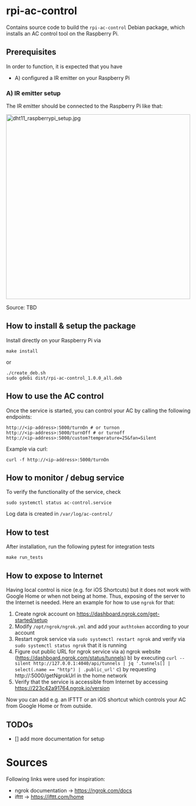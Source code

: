 # rpi-ac-control

Contains source code to build the `rpi-ac-control` Debian package, which installs an AC control tool
on the Raspberry Pi.

## Prerequisites

In order to function, it is expected that you have 

* A) configured a IR emitter on your Raspberry Pi

### A) IR emitter setup

The IR emitter should be connected to the Raspberry Pi like that:

<img src="res/dht11_raspberrypi_setup.jpg" alt="dht11_raspberrypi_setup.jpg" width="500"/>

Source: TBD

## How to install & setup the package

Install directly on your Raspberry Pi via

    make install

or

	./create_deb.sh
	sudo gdebi dist/rpi-ac-control_1.0.0_all.deb

## How to use the AC control

Once the service is started, you can control your AC by calling the following endpoints:

	http://<ip-address>:5000/turnOn # or turnon
	http://<ip-address>:5000/turnOff # or turnoff
	http://<ip-address>:5000/custom?temperature=25&fan=Silent

Example via curl:

	curl -f http://<ip-address>:5000/turnOn

## How to monitor / debug service

To verify the functionality of the service, check

	sudo systemctl status ac-control.service

Log data is created in `/var/log/ac-control/`

## How to test

After installation, run the following pytest for integration tests

    make run_tests

## How to expose to Internet

Having local control is nice (e.g. for iOS Shortcuts) but it does not work with Google Home or when not being at home.
Thus, exposing of the server to the Internet is needed. Here an example for how to use `ngrok` for that:

1) Create ngrok account on https://dashboard.ngrok.com/get-started/setup
2) Modify `/opt/ngrok/ngrok.yml` and add your `authtoken` according to your account
3) Restart ngrok service via `sudo systemctl restart ngrok` and verify via `sudo systemctl status ngrok` that it is running
4) Figure out public URL for ngrok service via
	a) ngrok website (https://dashboard.ngrok.com/status/tunnels)
	b) by executing `curl --silent http://127.0.0.1:4040/api/tunnels | jq '.tunnels[] | select(.name == "http") | .public_url'`
	c) by requesting http://<ip-address>:5000/getNgrokUrl in the home network
5) Verify that the service is accessible from Internet by accessing https://223c42a91764.ngrok.io/version

Now you can add e.g. an IFTTT or an iOS shortcut which controls your AC from Google Home or from outside.

## TODOs

* [] add more documentation for setup

# Sources

Following links were used for inspiration:

* ngrok documentation -> https://ngrok.com/docs
* ifttt -> https://ifttt.com/home
